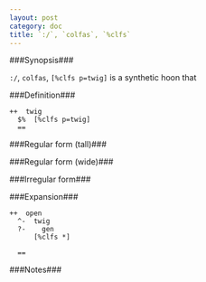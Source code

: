 ```yaml
---
layout: post
category: doc
title: `:/`, `colfas`, `%clfs`
---
```


###Synopsis###

`:/`, `colfas`, `[%clfs p=twig]` is a synthetic hoon that

###Definition###

    ++  twig  
      $%  [%clfs p=twig]
      ==

###Regular form (tall)###

###Regular form (wide)###

###Irregular form###

###Expansion###
    
    ++  open
      ^-  twig
      ?-    gen
          [%clfs *]

      ==

###Notes###

